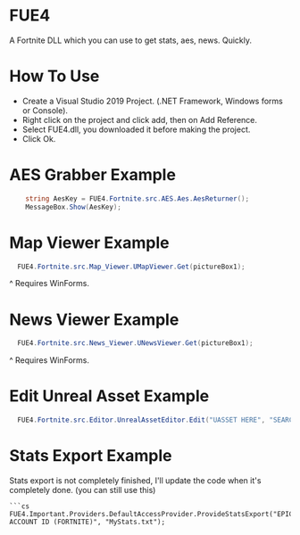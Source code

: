 # FUE4
A Fortnite DLL which you can use to get stats, aes, news. Quickly.


# How To Use
* Create a Visual Studio 2019 Project. (.NET Framework, Windows forms or Console).
* Right click on the project and click add, then on Add Reference.
* Select FUE4.dll, you downloaded it before making the project.
* Click Ok.


# AES Grabber Example

```cs
    string AesKey = FUE4.Fortnite.src.AES.Aes.AesReturner();
    MessageBox.Show(AesKey);
  ```
  # Map Viewer Example
  
  ```cs
    FUE4.Fortnite.src.Map_Viewer.UMapViewer.Get(pictureBox1);
  ```
  ^ Requires WinForms.
  
  # News Viewer Example
  
  ```cs
    FUE4.Fortnite.src.News_Viewer.UNewsViewer.Get(pictureBox1);
  ```
  ^ Requires WinForms.
  
  # Edit Unreal Asset Example
  ```cs
    FUE4.Fortnite.src.Editor.UnrealAssetEditor.Edit("UASSET HERE", "SEARCH 1 HERE", "REPLACE 1 HERE");
  ```
  
  # Stats Export Example
  
  Stats export is not completely finished, I'll update the code when it's completely done. (you can still use this)
  
    ```cs
    FUE4.Important.Providers.DefaultAccessProvider.ProvideStatsExport("EPIC ACCOUNT ID (FORTNITE)", "MyStats.txt");
  ```
